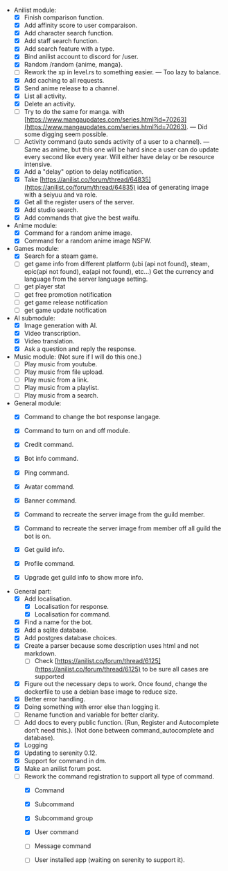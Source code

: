 - Anilist module:
    - [X] Finish comparison function.
    - [X] Add affinity score to user comparaison.
    - [X] Add character search function.
    - [X] Add staff search function.
    - [X] Add search feature with a type.
    - [X] Bind anilist account to discord for /user.
    - [X] Random /random {anime, manga}.
    - [ ] Rework the xp in level.rs to something easier. — Too lazy to balance.
    - [X] Add caching to all requests.
    - [X] Send anime release to a channel.
    - [X] List all activity.
    - [X] Delete an activity.
    - [ ] Try to do the same for manga.
      with [https://www.mangaupdates.com/series.html?id=70263](https://www.mangaupdates.com/series.html?id=70263).
      — Did some digging seem possible.
    - [ ] Activity command (auto sends activity of a user to a channel).
      — Same as anime, but this one will be hard since
      a user can do update every second like every year. Will either have delay or be resource intensive.
    - [X] Add a "delay" option to delay notification.
    - [X] Take [https://anilist.co/forum/thread/64835](https://anilist.co/forum/thread/64835) idea of generating image
      with a seiyuu and va role.
    - [X] Get all the register users of the server.
    - [X] Add studio search.
    - [X] Add commands that give the best waifu.

- Anime module:
    - [X] Command for a random anime image.
    - [X] Command for a random anime image NSFW.

- Games module:
    - [X] Search for a steam game.
    - [ ] get game info from different platform (ubi (api not found), steam, epic(api not found), ea(api not found),
      etc…)
      Get the currency and language from the server language setting.
    - [ ] get player stat
    - [ ] get free promotion notification
    - [ ] get game release notification
    - [ ] get game update notification

- AI submodule:
    - [X] Image generation with AI.
    - [X] Video transcription.
    - [X] Video translation.
    - [X] Ask a question and reply the response.

- Music module: (Not sure if I will do this one.)
    - [ ] Play music from youtube.
    - [ ] Play music from file upload.
    - [ ] Play music from a link.
    - [ ] Play music from a playlist.
    - [ ] Play music from a search.

- General module:
    - [X] Command to change the bot response langage.
    - [X] Command to turn on and off module.
    - [X] Credit command.
    - [X] Bot info command.
    - [X] Ping command.
    - [X] Avatar command.
    - [X] Banner command.
    - [X] Command to recreate the server image from the guild member.
    - [X] Command to recreate the server image from member off all guild the bot is on.
    - [X] Get guild info.
    - [X] Profile command.
    - [X] Upgrade get guild info to show more info.


- General part:
    - [X] Add localisation.
        - [X] Localisation for response.
        - [X] Localisation for command.
    - [X] Find a name for the bot.
    - [x] Add a sqlite database.
    - [X] Add postgres database choices.
    - [X] Create a parser because some description uses html and not markdown.
        - [ ] Check [https://anilist.co/forum/thread/6125](https://anilist.co/forum/thread/6125) to be sure all cases
          are
          supported
    - [X] Figure out the necessary deps to work. Once found, change the dockerfile to use a debian base image to reduce
      size.
    - [X] Better error handling.
    - [X] Doing something with error else than logging it.
    - [ ] Rename function and variable for better clarity.
    - [ ] Add docs to every public function.
      (Run, Register and Autocomplete don’t need this.).
      (Not done between command_autocomplete and database).
    - [X] Logging
    - [X] Updating to serenity 0.12.
    - [X] Support for command in dm.
    - [X] Make an anilist forum post.
    - [ ] Rework the command registration to support all type of command.
        - [X] Command
        - [X] Subcommand
        - [X] Subcommand group
        - [X] User command
        - [ ] Message command
        - [ ] User installed app (waiting on serenity to support it).
    